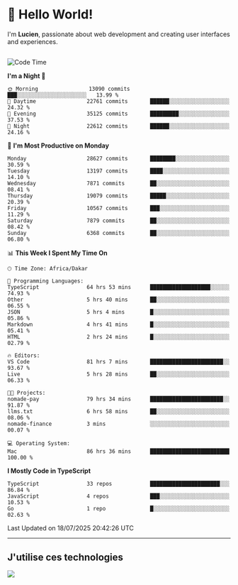 # 👋 Hello World!

I'm **Lucien**, passionate about web development and creating user interfaces and experiences.

##

<!--START_SECTION:waka-->
![Code Time](http://img.shields.io/badge/Code%20Time-3%2C445%20hrs%2016%20mins-blue)

**I'm a Night 🦉** 

```text
🌞 Morning                13090 commits       ███░░░░░░░░░░░░░░░░░░░░░░   13.99 % 
🌆 Daytime                22761 commits       ██████░░░░░░░░░░░░░░░░░░░   24.32 % 
🌃 Evening                35125 commits       █████████░░░░░░░░░░░░░░░░   37.53 % 
🌙 Night                  22612 commits       ██████░░░░░░░░░░░░░░░░░░░   24.16 % 
```
📅 **I'm Most Productive on Monday** 

```text
Monday                   28627 commits       ████████░░░░░░░░░░░░░░░░░   30.59 % 
Tuesday                  13197 commits       ████░░░░░░░░░░░░░░░░░░░░░   14.10 % 
Wednesday                7871 commits        ██░░░░░░░░░░░░░░░░░░░░░░░   08.41 % 
Thursday                 19079 commits       █████░░░░░░░░░░░░░░░░░░░░   20.39 % 
Friday                   10567 commits       ███░░░░░░░░░░░░░░░░░░░░░░   11.29 % 
Saturday                 7879 commits        ██░░░░░░░░░░░░░░░░░░░░░░░   08.42 % 
Sunday                   6368 commits        ██░░░░░░░░░░░░░░░░░░░░░░░   06.80 % 
```


📊 **This Week I Spent My Time On** 

```text
🕑︎ Time Zone: Africa/Dakar

💬 Programming Languages: 
TypeScript               64 hrs 53 mins      ███████████████████░░░░░░   74.93 % 
Other                    5 hrs 40 mins       ██░░░░░░░░░░░░░░░░░░░░░░░   06.55 % 
JSON                     5 hrs 4 mins        █░░░░░░░░░░░░░░░░░░░░░░░░   05.86 % 
Markdown                 4 hrs 41 mins       █░░░░░░░░░░░░░░░░░░░░░░░░   05.41 % 
HTML                     2 hrs 24 mins       █░░░░░░░░░░░░░░░░░░░░░░░░   02.79 % 

🔥 Editors: 
VS Code                  81 hrs 7 mins       ███████████████████████░░   93.67 % 
Live                     5 hrs 28 mins       ██░░░░░░░░░░░░░░░░░░░░░░░   06.33 % 

🐱‍💻 Projects: 
nomade-pay               79 hrs 34 mins      ███████████████████████░░   91.87 % 
llms.txt                 6 hrs 58 mins       ██░░░░░░░░░░░░░░░░░░░░░░░   08.06 % 
nomade-finance           3 mins              ░░░░░░░░░░░░░░░░░░░░░░░░░   00.07 % 

💻 Operating System: 
Mac                      86 hrs 36 mins      █████████████████████████   100.00 % 
```

**I Mostly Code in TypeScript** 

```text
TypeScript               33 repos            ██████████████████████░░░   86.84 % 
JavaScript               4 repos             ███░░░░░░░░░░░░░░░░░░░░░░   10.53 % 
Go                       1 repo              █░░░░░░░░░░░░░░░░░░░░░░░░   02.63 % 
```




 Last Updated on 18/07/2025 20:42:26 UTC
<!--END_SECTION:waka-->
---

## J'utilise ces technologies

<p align="left">
  <a href="https://skillicons.dev">
    <img src="https://skillicons.dev/icons?i=ts,js,go,ruby,css,scss,tailwind,react,vite,nextjs,docker,figma,ableton" />
  </a>
</p>

